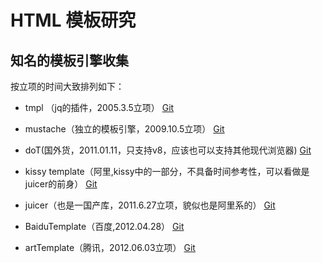 # HTML 模板研究

## 知名的模板引擎收集

按立项的时间大致排列如下：

- tmpl （jq的插件，2005.3.5立项）
[Git](https://github.com/BorisMoore/jquery-tmpl)

- mustache（独立的模板引擎，2009.10.5立项）
[Git](https://github.com/janl/mustache.js)

- doT(国外货，2011.01.11，只支持v8，应该也可以支持其他现代浏览器)
[Git](http://olado.github.io/doT)

- kissy template（阿里,kissy中的一部分，不具备时间参考性，可以看做是juicer的前身）
[Git](https://github.com/kissyteam/kissy)

- juicer（也是一国产库，2011.6.27立项，貌似也是阿里系的）
[Git](https://github.com/PaulGuo/Juicer)

- BaiduTemplate（百度,2012.04.28）
[Git](http://baidufe.github.io/BaiduTemplate)

- artTemplate（腾讯，2012.06.03立项）
[Git](https://github.com/aui/artTemplate)
